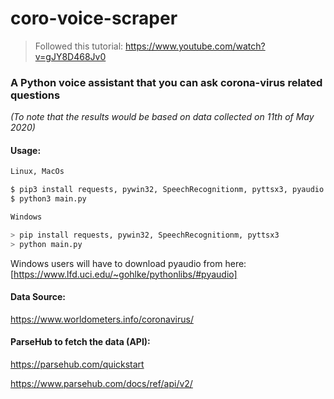 # coro-voice-scraper 

> Followed this tutorial: https://www.youtube.com/watch?v=gJY8D468Jv0

### A Python voice assistant that you can ask corona-virus related questions
_(To note that the results would be based on data collected on 11th of May 2020)_

#### Usage:
```python
Linux, MacOs

$ pip3 install requests, pywin32, SpeechRecognitionm, pyttsx3, pyaudio
$ python3 main.py

Windows

> pip install requests, pywin32, SpeechRecognitionm, pyttsx3
> python main.py
```
Windows users will have to download pyaudio from here: [https://www.lfd.uci.edu/~gohlke/pythonlibs/#pyaudio]


#### Data Source:
https://www.worldometers.info/coronavirus/

#### ParseHub to fetch the data (API):
https://parsehub.com/quickstart

https://www.parsehub.com/docs/ref/api/v2/